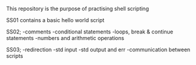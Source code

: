 This repository is the purpose of practising shell scripting

SS01 contains a basic hello world script

SS02;
	-comments
	-conditional statements
	-loops, break & continue statements
	-numbers and arithmetic operations

SS03;
	-redirection
	-std input
	-std output and err
	-communication between scripts
